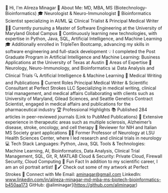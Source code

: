👋 Hi, I'm Alireza Minagar
🚀 About Me: MD, MBA, MS (Biotechnology-Bioinformatics)
🎓 Neurologist & Neuro-Immunologist
🧠 Bioinformatics Scientist specializing in AI/ML
💻 Clinical Trialist & Principal Medical Writer
👨‍🔬 Currently pursuing a Master of Software Engineering at the University of Maryland Global Campus
🌱 Continuously learning new technologies, with expertise in Python, Java, SQL, Artificial Intelligence, and Machine Learning
🎓 Additionally enrolled in TripleTen Bootcamp, advancing my skills in software engineering and full-stack development
💡 I completed the Post Graduate Program in Artificial Intelligence and Machine Learning: Business Applications at the University of Texas at Austin
🔬 Areas of Expertise
🧬 Neurology, Neuro-Immunology, and Bioinformatics
📊 Data Analysis and Clinical Trials
🔍 Artificial Intelligence & Machine Learning
📑 Medical Writing and Publications
💼 Current Roles
Principal Medical Writer & Scientific Consultant at Perfect Strokes LLC
Specializing in medical writing, clinical trial management, and medical affairs
Collaborating with clients such as University of Maryland, Gilead Sciences, and Seattle Genetics
Contract Scientist, engaged in medical affairs and publications for the pharmaceutical industry
🏆 Professional Highlights
📚 Published 284 articles in peer-reviewed journals (Link to PubMed Publications)
🧠 Extensive experience in therapeutic areas such as multiple sclerosis, Alzheimer’s disease, stroke, oncology, and cell therapy
🏅 Reviewer for NIH and Italian MS Society grant applications
👨‍🏫 Former Professor of Neurology at LSU Health Sciences Center, where I led research and clinical trials in neurology
💻 Tech Stack
Languages: Python, Java, SQL
Tools & Technologies: Machine Learning, AI, Bioinformatics, Data Analysis, Clinical Trial Management, SQL, Git, R, MATLAB
Cloud & Security: Private Cloud, Firewall Security, Cloud Computing
🎨 Fun Fact
In addition to my scientific career, I am an oil portrait artist! 🎨🖌️ Check out some of my artwork at Perfect Strokes
🔗 Connect with Me
Email: aminagar@gmail.com
LinkedIn: www.linkedin.com/in/alireza-minagar-md-mba-ms-biotech-bioinformatics-b450aa173
GitHub: @aliminagar](https://github.com/aliminagar)
